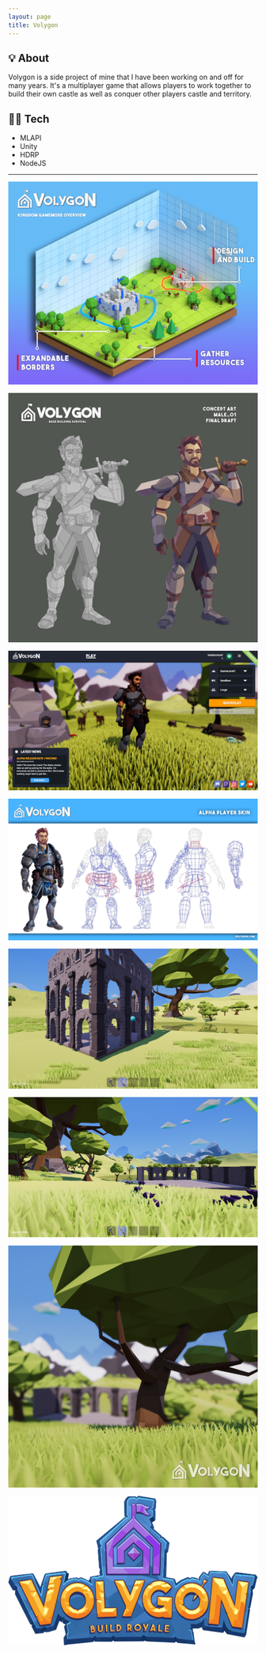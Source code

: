 ```yaml
---
layout: page
title: Volygon
---
```


## 💡 About
Volygon is a side project of mine that I have been working on and off for many years. It's a multiplayer game that allows players to work together to build their own castle as well as conquer other players castle and territory.

## 👨‍💻 Tech
* MLAPI
* Unity
* HDRP
* NodeJS

---

[![Volygon1](/assets/img/portfolio/Volygon/1.png)](/assets/img/portfolio/Volygon/1.png)

[![Volygon2](/assets/img/portfolio/Volygon/2.png)](/assets/img/portfolio/Volygon/2.png)

[![Volygon3](/assets/img/portfolio/Volygon/3.png)](/assets/img/portfolio/Volygon/3.png)

[![Volygon4](/assets/img/portfolio/Volygon/4.png)](/assets/img/portfolio/Volygon/4.png)

[![Volygon5](/assets/img/portfolio/Volygon/5.png)](/assets/img/portfolio/Volygon/5.png)

[![Volygon6](/assets/img/portfolio/Volygon/6.png)](/assets/img/portfolio/Volygon/6.png)

[![Volygon7](/assets/img/portfolio/Volygon/7.png)](/assets/img/portfolio/Volygon/7.png)

[![Volygon8](/assets/img/portfolio/Volygon/8.png)](/assets/img/portfolio/Volygon/8.png)